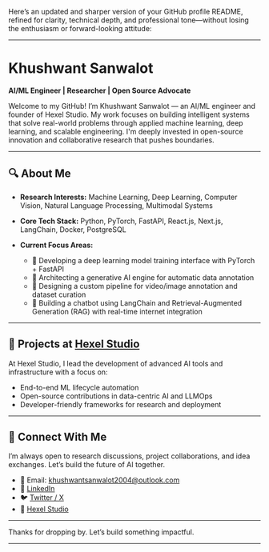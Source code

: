 Here’s an updated and sharper version of your GitHub profile README, refined for clarity, technical depth, and professional tone—without losing the enthusiasm or forward-looking attitude:

---

# Khushwant Sanwalot

**AI/ML Engineer | Researcher | Open Source Advocate**

Welcome to my GitHub! I’m Khushwant Sanwalot — an AI/ML engineer and founder of Hexel Studio. My work focuses on building intelligent systems that solve real-world problems through applied machine learning, deep learning, and scalable engineering. I'm deeply invested in open-source innovation and collaborative research that pushes boundaries.

---

## 🔍 About Me

* **Research Interests:**
  Machine Learning, Deep Learning, Computer Vision, Natural Language Processing, Multimodal Systems

* **Core Tech Stack:**
  Python, PyTorch, FastAPI, React.js, Next.js, LangChain, Docker, PostgreSQL

* **Current Focus Areas:**

  * 🚀 Developing a deep learning model training interface with PyTorch + FastAPI
  * 🧠 Architecting a generative AI engine for automatic data annotation
  * 🎥 Designing a custom pipeline for video/image annotation and dataset curation
  * 🤖 Building a chatbot using LangChain and Retrieval-Augmented Generation (RAG) with real-time internet integration

---

## 🧩 Projects at [Hexel Studio](https://github.com/hexelstudio)

At Hexel Studio, I lead the development of advanced AI tools and infrastructure with a focus on:

* End-to-end ML lifecycle automation
* Open-source contributions in data-centric AI and LLMOps
* Developer-friendly frameworks for research and deployment

---

## 🤝 Connect With Me

I’m always open to research discussions, project collaborations, and idea exchanges. Let’s build the future of AI together.

* 📧 Email: [khushwantsanwalot2004@outlook.com](mailto:khushwantsanwalot2004@outlook.com)
* 🔗 [LinkedIn](https://www.linkedin.com/in/khushwant-sanwalot/)
* 🐦 [Twitter / X](https://x.com/ksanwalot04?t=vCed7GN0P1aIoKqx_72H2Q&s=09)
* 🏢 [Hexel Studio](https://github.com/hexelstudio)

---

Thanks for dropping by. Let’s build something impactful.

---
